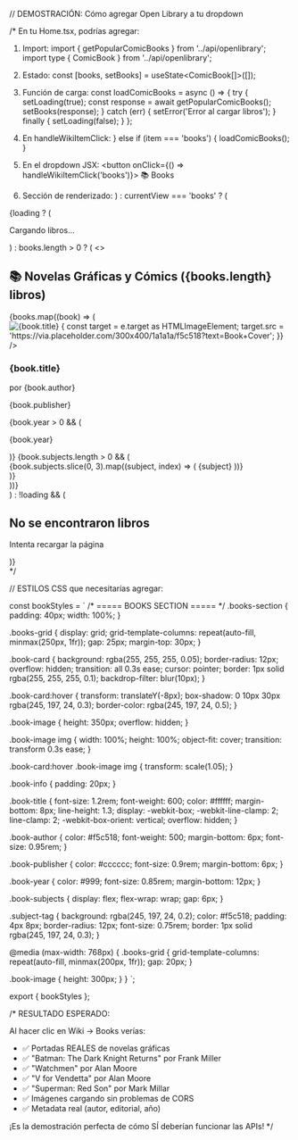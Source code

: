 // DEMOSTRACIÓN: Cómo agregar Open Library a tu dropdown

/*
En tu Home.tsx, podrías agregar:

1. Import:
import { getPopularComicBooks } from '../api/openlibrary';
import type { ComicBook } from '../api/openlibrary';

2. Estado:
const [books, setBooks] = useState<ComicBook[]>([]);

3. Función de carga:
const loadComicBooks = async () => {
  try {
    setLoading(true);
    const response = await getPopularComicBooks();
    setBooks(response);
  } catch (err) {
    setError('Error al cargar libros');
  } finally {
    setLoading(false);
  }
};

4. En handleWikiItemClick:
} else if (item === 'books') {
  loadComicBooks();
}

5. En el dropdown JSX:
<button onClick={() => handleWikiItemClick('books')}>
  📚 Books
</button>

6. Sección de renderizado:
) : currentView === 'books' ? (
  <section className="books-section">
    {loading ? (
      <div className="loading">
        <div className="spinner"></div>
        <p>Cargando libros...</p>
      </div>
    ) : books.length > 0 ? (
      <>
        <div className="section-header">
          <h2>
            📚 Novelas Gráficas y Cómics
            <span className="count">({books.length} libros)</span>
          </h2>
        </div>
        <div className="books-grid">
          {books.map((book) => (
            <div key={book.id} className="book-card">
              <div className="book-image">
                <img
                  src={book.cover_url}
                  alt={book.title}
                  onError={(e) => {
                    const target = e.target as HTMLImageElement;
                    target.src = 'https://via.placeholder.com/300x400/1a1a1a/f5c518?text=Book+Cover';
                  }}
                />
              </div>
              <div className="book-info">
                <h3 className="book-title">{book.title}</h3>
                <p className="book-author">por {book.author}</p>
                <p className="book-publisher">{book.publisher}</p>
                {book.year > 0 && (
                  <p className="book-year">{book.year}</p>
                )}
                {book.subjects.length > 0 && (
                  <div className="book-subjects">
                    {book.subjects.slice(0, 3).map((subject, index) => (
                      <span key={index} className="subject-tag">
                        {subject}
                      </span>
                    ))}
                  </div>
                )}
              </div>
            </div>
          ))}
        </div>
      </>
    ) : !loading && (
      <div className="no-results">
        <h2>No se encontraron libros</h2>
        <p>Intenta recargar la página</p>
      </div>
    )}
  </section>
*/

// ESTILOS CSS que necesitarías agregar:

const bookStyles = `
/* ===== BOOKS SECTION ===== */
.books-section {
  padding: 40px;
  width: 100%;
}

.books-grid {
  display: grid;
  grid-template-columns: repeat(auto-fill, minmax(250px, 1fr));
  gap: 25px;
  margin-top: 30px;
}

.book-card {
  background: rgba(255, 255, 255, 0.05);
  border-radius: 12px;
  overflow: hidden;
  transition: all 0.3s ease;
  cursor: pointer;
  border: 1px solid rgba(255, 255, 255, 0.1);
  backdrop-filter: blur(10px);
}

.book-card:hover {
  transform: translateY(-8px);
  box-shadow: 0 10px 30px rgba(245, 197, 24, 0.3);
  border-color: rgba(245, 197, 24, 0.5);
}

.book-image {
  height: 350px;
  overflow: hidden;
}

.book-image img {
  width: 100%;
  height: 100%;
  object-fit: cover;
  transition: transform 0.3s ease;
}

.book-card:hover .book-image img {
  transform: scale(1.05);
}

.book-info {
  padding: 20px;
}

.book-title {
  font-size: 1.2rem;
  font-weight: 600;
  color: #ffffff;
  margin-bottom: 8px;
  line-height: 1.3;
  display: -webkit-box;
  -webkit-line-clamp: 2;
  line-clamp: 2;
  -webkit-box-orient: vertical;
  overflow: hidden;
}

.book-author {
  color: #f5c518;
  font-weight: 500;
  margin-bottom: 6px;
  font-size: 0.95rem;
}

.book-publisher {
  color: #cccccc;
  font-size: 0.9rem;
  margin-bottom: 6px;
}

.book-year {
  color: #999;
  font-size: 0.85rem;
  margin-bottom: 12px;
}

.book-subjects {
  display: flex;
  flex-wrap: wrap;
  gap: 6px;
}

.subject-tag {
  background: rgba(245, 197, 24, 0.2);
  color: #f5c518;
  padding: 4px 8px;
  border-radius: 12px;
  font-size: 0.75rem;
  border: 1px solid rgba(245, 197, 24, 0.3);
}

@media (max-width: 768px) {
  .books-grid {
    grid-template-columns: repeat(auto-fill, minmax(200px, 1fr));
    gap: 20px;
  }
  
  .book-image {
    height: 300px;
  }
}
`;

export { bookStyles };

/*
RESULTADO ESPERADO:

Al hacer clic en Wiki → Books verías:
- ✅ Portadas REALES de novelas gráficas
- ✅ "Batman: The Dark Knight Returns" por Frank Miller
- ✅ "Watchmen" por Alan Moore  
- ✅ "V for Vendetta" por Alan Moore
- ✅ "Superman: Red Son" por Mark Millar
- ✅ Imágenes cargando sin problemas de CORS
- ✅ Metadata real (autor, editorial, año)

¡Es la demostración perfecta de cómo SÍ deberían funcionar las APIs!
*/

